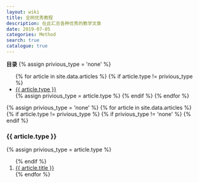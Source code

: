 ```yaml
---
layout: wiki
title: 全网优秀教程
description: 在此汇总各种优秀的教学文章
date: 2019-07-05
categories: Method
search: true
catalogue: true
---
```


<div>
  <b>目录</b>
  {% assign privious_type = 'none' %}
  <ul>
    {% for article in site.data.articles %}
      {% if article.type != privious_type %}
        <li><a href="#{{ article.type }}">{{ article.type }}</a></li>
        {% assign privious_type = article.type %}
      {% endif %}
    {% endfor %}
  </ul>

  {% assign privious_type = 'none' %}
  {% for article in site.data.articles %}
    {% if article.type != privious_type %}
      {% if privious_type != 'none' %}
        </ol>
      {% endif %}
      <a name="{{ article.type }}"><h3>{{ article.type }}</h3></a>
      {% assign privious_type = article.type %}
      <ol class="posts-list" >
    {% endif %}
    <li class="posts-list-item">
      <a class="posts-list-name" href="{{ article.url }}">{{ article.title }}</a>
    </li>
  {% endfor %}
  </ol>
</div>